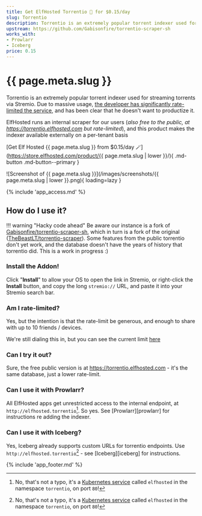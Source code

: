 ```yaml
---
title: Get ElfHosted Torrentio 🧝 for $0.15/day
slug: Torrentio
description: Torrentio is an extremely popular torrent indexer used for streaming torrents via Stremio. Due to massive usage, the developer has significantly rate-limited the service, and has been clear that he doesn't want to productize it. ElfHosted runs an internal scraper for our users (rate-limited externally), and this product makes the indexer available externally on a per-tenant basis
upstream: https://github.com/Gabisonfire/torrentio-scraper-sh
works_with:
- Prowlarr
- Iceberg
price: 0.15
---
```


# {{ page.meta.slug }}

Torrentio is an extremely popular torrent indexer used for streaming torrents via Stremio. Due to massive usage, [the developer has significantly rate-limited the service](https://github.com/TheBeastLT/torrentio-scraper/issues/199#issuecomment-1913347357), and has been clear that he doesn't want to productize it.

ElfHosted runs an internal scraper for our users (*also free to the public, at https://torrentio.elfhosted.com but rate-limited*), and this product makes the indexer available externally on a per-tenant basis

[Get Elf Hosted {{ page.meta.slug }} from $0.15/day :magic_wand:](https://store.elfhosted.com/product/{{ page.meta.slug | lower }}/){ .md-button .md-button--primary }

![Screenshot of {{ page.meta.slug }}](/images/screenshots/{{ page.meta.slug | lower }}.png){ loading=lazy }

{% include 'app_access.md' %}

## How do I use it?

!!! warning "Hacky code ahead"
    Be aware our instance is a fork of [Gabisonfire/torrentio-scraper-sh](https://github.com/Gabisonfire/torrentio-scraper-sh/tree/master), which in turn is a fork of the original ([TheBeastLT/torrentio-scraper](https://github.com/Gabisonfire/torrentio-scraper-sh/tree/master)). Some features from the public torrentio don't yet work, and the database doesn't have the years of history that torrentio did. This is a work in progress :)

### Install the Addon!

Click "**Install**" to allow your OS to open the link in Stremio, or right-click the **Install** button, and copy the long `stremio://` URL, and paste it into your Stremio search bar.

### Am I rate-limited?

Yes, but the intention is that the rate-limit be generous, and enough to share with up to 10 friends / devices.

We're still dialing this in, but you can see the current limit [here](https://github.com/geek-cookbook/elf-charts/blob/main/charts/other/myprecious/templates/middleware/middleware-torrentio-rate-limit.yaml)

### Can I try it out?

Sure, the free public version is at https://torrentio.elfhosted.com - it's the same database, just a lower rate-limit.

### Can I use it with Prowlarr?

All ElfHosted apps get unrestricted access to the internal endpoint, at `http://elfhosted.torrentio`[^1]. So yes. See [Prowlarr][prowlarr] for instructions re adding the indexer.

### Can I use it with Iceberg?

Yes, Iceberg already supports custom URLs for torrentio endpoints. Use `http://elfhosted.torrentio`[^1] - see [Iceberg][iceberg] for instructions.

{% include 'app_footer.md' %}

[^1]: No, that's not a typo, it's a [Kubernetes service](https://github.com/funkypenguin/elf-infra/blob/ci/torrentio/service-elfhosted.yaml) called `elfhosted` in the namespace `torrentio`, on port `80`!